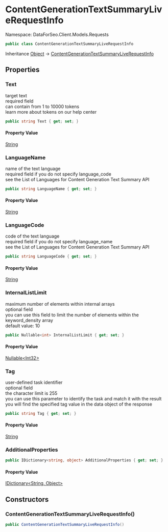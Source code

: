 # ContentGenerationTextSummaryLiveRequestInfo

Namespace: DataForSeo.Client.Models.Requests

```csharp
public class ContentGenerationTextSummaryLiveRequestInfo
```

Inheritance [Object](https://docs.microsoft.com/en-us/dotnet/api/system.object) → [ContentGenerationTextSummaryLiveRequestInfo](./dataforseo.client.models.requests.contentgenerationtextsummaryliverequestinfo.md)

## Properties

### **Text**

target text
 <br>required field
 <br>can contain from 1 to 10000 tokens
 <br>learn more about tokens on our help center

```csharp
public string Text { get; set; }
```

#### Property Value

[String](https://docs.microsoft.com/en-us/dotnet/api/system.string)<br>

### **LanguageName**

name of the text language
 <br>required field if you do not specify language_code
 <br>see the List of Languages for Content Generation Text Summary API

```csharp
public string LanguageName { get; set; }
```

#### Property Value

[String](https://docs.microsoft.com/en-us/dotnet/api/system.string)<br>

### **LanguageCode**

code of the text language
 <br>required field if you do not specify language_name
 <br>see the List of Languages for Content Generation Text Summary API

```csharp
public string LanguageCode { get; set; }
```

#### Property Value

[String](https://docs.microsoft.com/en-us/dotnet/api/system.string)<br>

### **InternalListLimit**

maximum number of elements within internal arrays
 <br>optional field
 <br>you can use this field to limit the number of elements within the keyword_density array
 <br>default value: 10

```csharp
public Nullable<int> InternalListLimit { get; set; }
```

#### Property Value

[Nullable&lt;Int32&gt;](https://docs.microsoft.com/en-us/dotnet/api/system.nullable-1)<br>

### **Tag**

user-defined task identifier
 <br>optional field
 <br>the character limit is 255
 <br>you can use this parameter to identify the task and match it with the result
 <br>you will find the specified tag value in the data object of the response

```csharp
public string Tag { get; set; }
```

#### Property Value

[String](https://docs.microsoft.com/en-us/dotnet/api/system.string)<br>

### **AdditionalProperties**

```csharp
public IDictionary<string, object> AdditionalProperties { get; set; }
```

#### Property Value

[IDictionary&lt;String, Object&gt;](https://docs.microsoft.com/en-us/dotnet/api/system.collections.generic.idictionary-2)<br>

## Constructors

### **ContentGenerationTextSummaryLiveRequestInfo()**

```csharp
public ContentGenerationTextSummaryLiveRequestInfo()
```
